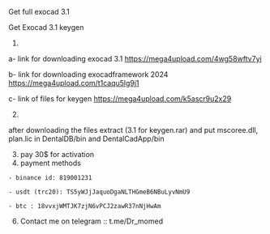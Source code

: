 Get full exocad 3.1 

Get Exocad 3.1 keygen

   1.

a- link for downloading exocad 3.1 https://mega4upload.com/4wg58wftv7yi

b- link for downloading exocadframework 2024 https://mega4upload.com/t1caqu5lg9j1

c- link of files for keygen https://mega4upload.com/k5ascr9u2x29

  2.

after downloading the files extract (3.1 for keygen.rar) and put mscoree.dll, plan.lic in DentalDB/bin and DentalCadApp/bin


  3. pay 30$ for activation 
  4. payment methods
     
    - binance id: 819001231
    
    - usdt (trc20): TS5yWJjJaquoDgaNLTHGmeB6NBuLyvNmU9
    
    - btc : 18vvxjWMTJK7zjN6vPCJ2zawR37nNjHwAm
  
  6. Contact me on telegram :: t.me/Dr_momed
